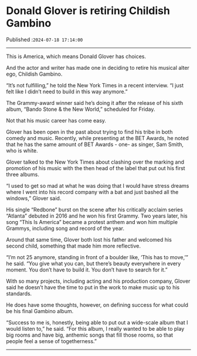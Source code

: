 # Donald Glover is retiring Childish Gambino

Published :`2024-07-18 17:14:00`

---

This is America, which means Donald Glover has choices.

And the actor and writer has made one in deciding to retire his musical alter ego, Childish Gambino.

“It’s not fulfilling,” he told the New York Times in a recent interview. “I just felt like I didn’t need to build in this way anymore.”

The Grammy-award winner said he’s doing it after the release of his sixth album, “Bando Stone & the New World,” scheduled for Friday.

Not that his music career has come easy.

Glover has been open in the past about trying to find his tribe in both comedy and music. Recently, while presenting at the BET Awards, he noted that he has the same amount of BET Awards - one- as singer, Sam Smith, who is white.

Glover talked to the New York Times about clashing over the marking and promotion of his music with the then head of the label that put out his first three albums.

“I used to get so mad at what he was doing that I would have stress dreams where I went into his record company with a bat and just bashed all the windows,” Glover said.

His single “Redbone” burst on the scene after his critically acclaim series “Atlanta” debuted in 2016 and he won his first Grammy. Two years later, his song “This Is America” became a protest anthem and won him multiple Grammys, including song and record of the year.

Around that same time, Glover both lost his father and welcomed his second child, something that made him more reflective.

“I’m not 25 anymore, standing in front of a boulder like, ‘This has to move,’” he said. “You give what you can, but there’s beauty everywhere in every moment. You don’t have to build it. You don’t have to search for it.”

With so many projects, including acting and his production company, Glover said he doesn’t have the time to put in the work to make music up to his standards.

He does have some thoughts, however, on defining success for what could be his final Gambino album.

“Success to me is, honestly, being able to put out a wide-scale album that I would listen to,” he said. “For this album, I really wanted to be able to play big rooms and have big, anthemic songs that fill those rooms, so that people feel a sense of togetherness.”

---

